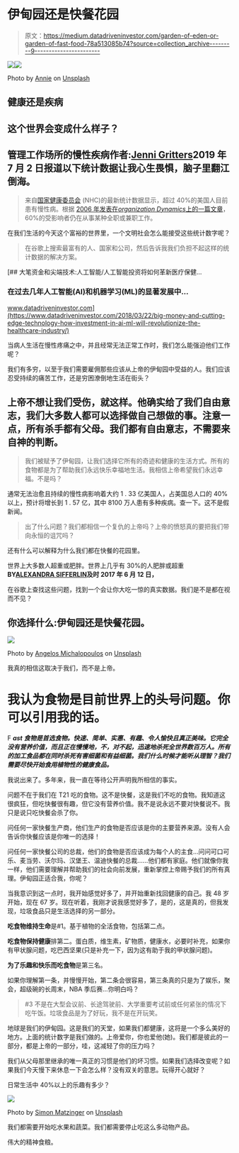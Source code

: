 # 伊甸园还是快餐花园

> 原文：<https://medium.datadriveninvestor.com/garden-of-eden-or-garden-of-fast-food-78a513085b74?source=collection_archive---------9----------------------->

[![](img/416343d9fe5021cb712d463a8311ccba.png)](http://www.track.datadriveninvestor.com/1B9E)![](img/eacdd4ad6755c04dc9c07c0d6036855d.png)

Photo by [Annie](https://unsplash.com/@xnnxxmx?utm_source=medium&utm_medium=referral) on [Unsplash](https://unsplash.com?utm_source=medium&utm_medium=referral)

## 健康还是疾病

## 这个世界会变成什么样子？

## 管理工作场所的慢性疾病作者:[Jenni Gritters](https://elemental.medium.com/@jenniwgritters?source=user_popover)2019 年 7 月 2 日报道以下统计数据让我心生畏惧，脑子里翻江倒海。

> 来自[国家健康委员会](https://www.nationalhealthcouncil.org/sites/default/files/AboutChronicDisease.pdf) (NHC)的最新统计数据显示，超过 40%的美国人目前患有慢性病。根据 [2006 年发表在*organization Dynamics*上的一篇文章](https://www.researchgate.net/profile/Joy_Beatty/publication/256924077_An_Overlooked_Dimension_Of_Diversity_The_Career_Effects_of_Chronic_Illness/links/5b8887b94585151fd13dc5cf/An-Overlooked-Dimension-Of-Diversity-The-Career-Effects-of-Chronic-Illness.pdf)，60%的受影响者仍在从事某种全职或兼职工作。

在我们生活的今天这个富裕的世界里，一个文明社会怎么能接受这些统计数字呢？

> 在谷歌上搜索最富有的人、国家和公司，然后告诉我我们负担不起这样的统计数据的解决方案。

[](https://www.datadriveninvestor.com/2018/03/22/big-money-and-cutting-edge-technology-how-investment-in-ai-ml-will-revolutionize-the-healthcare-industry/) [## 大笔资金和尖端技术:人工智能/人工智能投资将如何革新医疗保健…

### 在过去几年人工智能(AI)和机器学习(ML)的显著发展中…

www.datadriveninvestor.com](https://www.datadriveninvestor.com/2018/03/22/big-money-and-cutting-edge-technology-how-investment-in-ai-ml-will-revolutionize-the-healthcare-industry/) 

当病人生活在慢性疼痛之中，并且经常无法正常工作时，我们怎么能强迫他们工作呢？

我们有多穷，以至于我们需要雇佣那些应该从上帝的伊甸园中受益的人。我们应该忍受持续的痛苦工作，还是穷困潦倒地生活在街头？

## 上帝不想让我们受伤，就这样。他确实给了我们自由意志，我们大多数人都可以选择做自己想做的事。注意一点，**所有杀手都有父母。我们都有自由意志，不需要来自神的判断。**

> 我们被赋予了伊甸园，让我们选择它所有的奇迹和健康的生活方式。所有的食物都是为了帮助我们永远快乐幸福地生活。我相信上帝希望我们永远幸福。不是吗？

通常无法治愈且持续的慢性病影响着大约 1 . 33 亿美国人，占美国总人口的 40%以上，预计将增长到 1 . 57 亿，其中 8100 万人患有多种疾病。查一下。这不是假新闻。

> 出了什么问题？我们都相信一个复仇的上帝吗？上帝的愤怒真的要把我们带向永恒的诅咒吗？

还有什么可以解释为什么我们都在快餐的花园里。

世界上大多数人超重或肥胖。世界上几乎有 30%的人肥胖或超重**BY**[**ALEXANDRA SIFFERLIN**](https://time.com/author/alexandra-sifferlin/)**及时 2017 年 6 月 12 日，**

在谷歌上查找这些问题，找到一个会让你大吃一惊的真实数据。我们是不是都在视而不见？

## 你选择什么:伊甸园还是快餐花园。

![](img/06bd01b53f56a0af701d29bcc22a8b7f.png)

Photo by [Angelos Michalopoulos](https://unsplash.com/@angelovisuals?utm_source=medium&utm_medium=referral) on [Unsplash](https://unsplash.com?utm_source=medium&utm_medium=referral)

我真的相信这取决于我们，而不是上帝。

# 我认为食物是目前世界上的头号问题。你可以引用我的话。

F ***ast 食物是首选食物。快速、简单、实惠、有趣、令人愉快且真正美味。它完全没有营养价值，而且正在慢慢地，不，对不起，迅速地杀死全世界数百万人。所有的加工食品都在同时杀死有害细菌和有益细菌。我们什么时候才能听从理智？我们需要尽快开始食用植物性的健康食品。***

我说出来了。多年来，我一直在等待公开声明我所相信的事实。

问题不在于我们在 T21 吃的食物。这不是快餐，这是我们不吃的食物。我知道这很疯狂，但吃快餐很有趣，但它没有营养价值。我不是说永远不要对快餐说不。我只是说只吃快餐会杀了你。

问任何一家快餐生产商，他们生产的食物是否应该是你的主要营养来源。没有人会告诉你快餐应该是你唯一的选择！

问任何一家快餐公司的总裁，他们的食物是否应该成为每个人的主食...问问可口可乐、麦当劳、沃尔玛、汉堡王、温迪快餐的总裁……他们都有家庭。他们就像你我一样，他们需要理解并帮助我们的社会向前发展，重新掌控上帝赐予我们的所有真理。伊甸园正适合我，你呢？

当我意识到这一点时，我开始感觉好多了，并开始重新找回健康的自己。我 48 岁开始，现在 67 岁。现在听着，我刚才说我感觉好多了，是的，这是真的，但我发现，垃圾食品只是生活选择的另一部分。

**吃食物维持生命**是#1。基于植物的全活食物，包括第二点。

**吃食物保持健康**排第二。蛋白质，维生素，矿物质，健康水，必要时补充，如果你有甲状腺问题，吃巴西坚果(只是补充一下，因为这有助于我的甲状腺问题)。

**为了乐趣和快乐而吃食物**是第三名。

如果你理解第一条，并慢慢开始，第二条会很容易，第三条真的只是为了娱乐，聚会，超级碗的长周末，NBA 季后赛…你明白吗？

> #3 不是在大型会议前、长途驾驶前、大学重要考试前或任何紧张的情况下吃午饭。垃圾食品是为了好玩，我不是在开玩笑。

地球是我们的伊甸园。这是我们的天堂，如果我们都健康，这将是一个多么美好的地方。上面的统计数字是我们做的。上帝爱你，你也爱他(她)。我们都是彼此的一部分，都是上帝的一部分，哇，这减轻了你的压力吗？

我们从父母那里继承的唯一真正的习惯是他们的坏习惯。如果我们选择改变呢？如果我们今天慢下来休息一下会怎么样？没有双关的意思。玩得开心就好？

日常生活中 40%以上的乐趣有多少？

![](img/019e07eb95f5356b740650bbb9d55fb4.png)

Photo by [Simon Matzinger](https://unsplash.com/@8moments?utm_source=medium&utm_medium=referral) on [Unsplash](https://unsplash.com?utm_source=medium&utm_medium=referral)

我们都需要开始吃水果和蔬菜。我们都需要停止吃这么多动物产品。

伟大的精神食粮。